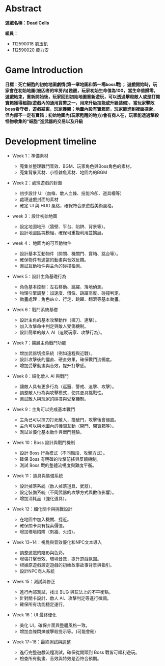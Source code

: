 # Abstract

**遊戲名稱：Dead Cells**

**組員：**

- 112590018 劉玉凱 
- 112590020 黃力安

# Game Introduction
**目標：死亡細胞的初始地圖劇情(第一章地圖和第一場boss戰)；
遊戲開始時，玩家會在初始地圖(被囚者的牢房內)甦醒，玩家初始生命值為100，當生命值歸零，遊戲結束，重新開始後，玩家回到初始地圖重新遊玩，可以透過擊殺敵人或是打開寶箱獲得細胞(遊戲內的通用貨幣之一，用來升級技能或升級裝備)，當玩家擊敗boss看守者，遊戲結束，玩家獲勝；地圖內設有寶箱房，玩家能進到裡面探索，但內部不一定有寶箱；初始地圖內(玩家甦醒的地方)會有商人在，玩家能透過擊殺怪物收集的"細胞"進武器的交易以及升級**
# Development timeline

- Week 1：準備素材
  - 蒐集並整理戰鬥音效、BGM、玩家角色與Boss角色的素材。
  - 蒐集背景素材、小怪雜魚素材、地圖內的BGM
- Week 2：處理遊戲的封面
  - 初步設計 UI（血條、敵人血條、技能冷卻、道具欄等）
  - 處理遊戲封面的素材
  - 確定 UI 與 HUD 風格，確保符合原遊戲美術風格。
- week 3：設計初始地圖
  - 設定地圖地形（牆壁、平台、陷阱、背景等）。
  - 設計地圖區塊模組，確保可重複利用並擴展。
- week 4： 地圖內的可互動物件
  - 設計基本互動物件（開關、機關門、寶箱、跳台等）。
  - 確保物件有適當的動畫與音效反饋。
  - 測試互動物件與主角的碰撞檢測。
- Week 5：設計主角基礎行為
  - 角色基本控制：左右移動、跳躍、落地偵測。
  - 物理引擎調整：加速度、慣性、跳躍高度、碰撞判定。
  - 動畫處理：角色站立、行走、跳躍、翻滾等基本動畫。
- Week 6：戰鬥系統基礎
  - 設計主角的基本攻擊動作（揮刀、連擊）。
  - 加入攻擊命中判定與敵人受傷機制。
  - 設計簡單的敵人 AI（追蹤玩家、攻擊行為）。
- Week 7：擴展主角戰鬥功能
  - 增加武器切換系統（例如遠程與近戰）。
  - 設計攻擊後的僵直、硬直效果，確保戰鬥流暢度。
  - 增加受擊動畫與音效，提升打擊感。
- Week 8：細化敵人 AI 與戰鬥
  - 讓敵人具有更多行為（巡邏、警戒、追擊、攻擊）。
  - 調整敵人行為與攻擊模式，使其更具挑戰性。
  - 測試敵人與玩家的碰撞與受擊機制。

- Week 9：主角可以完成基本戰鬥
  - 主角已可以揮刀打死敵人，撞破門，攻擊後會僵直。
  - 主角可以與地圖內的機關互動（開門、開寶箱等）。
  - 測試並優化基本動作與戰鬥體驗。
- Week 10：Boss 設計與戰鬥機制
  - 設計 Boss 行為模式（不同階段、攻擊方式）。
  - 確保 Boss 有明確的攻擊前搖與反饋機制。
  - 測試 Boss 戰的整體流暢度與難度平衡。
- Week 11：道具與裝備系統
  - 設計掉落系統（敵人掉落道具、武器）。
  - 設定裝備系統（不同武器的攻擊方式與數值影響）。
  - 增加消耗品（強化道具）。
- Week 12：細化關卡與挑戰設計
  - 在地圖中加入機關、捷近。
  - 確保關卡具有探索價值。
  - 增加環境陷阱（刺牆、火焰）。
- Week 13~14：視覺與音效優化和NPC文本導入
  - 調整遊戲的陰影與色彩。
  - 增強打擊音效、環境音效，提升遊戲氛圍。
  - 根據原遊戲設定遊戲的初始故事故事背景與指引。
  - 設計NPC商人系統
- Week 15：測試與修正
  - 進行內部測試，找出 BUG 與玩法上的不平衡點。
  - 針對關卡設計、敵人 AI、攻擊判定等進行微調。
  - 確保所有功能穩定運行。
- Week 16：UI 最終優化
  - 美化 UI，確保介面與整體風格一致。
  - 增加血條閃爍或擊殺提示等。(可能會刪)
- Week 17~18：最終測試與調整
  - 進行完整遊戲流程測試，確保從開頭到 Boss 戰皆可順利遊玩。
  - 檢查所有動畫、音效與特效是否符合預期。


